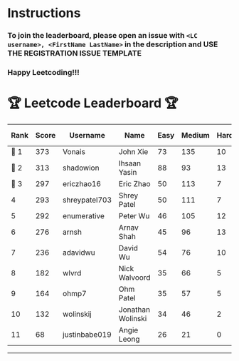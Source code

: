 # Instructions
### To join the leaderboard, please open an issue with `<LC username>, <FirstName LastName>` in the description and USE THE REGISTRATION ISSUE TEMPLATE
### Happy Leetcoding!!!


# 🏆 Leetcode Leaderboard 🏆

| Rank | Score | Username       | Name | Easy | Medium | Hard | Problems Solved |
|------|----------------|-----------------|-------------------|--------------|--------------|--------------|--------------|
| 🥇 1 | 373 | Vonais | John Xie | 73 | 135 | 10 | 218 |
| 🥈 2 | 313 | shadowion | Ihsaan Yasin | 88 | 93 | 13 | 194 |
| 🥉 3 | 297 | ericzhao16 | Eric Zhao | 50 | 113 | 7 | 170 |
| 4 | 293 | shreypatel703 | Shrey Patel | 50 | 111 | 7 | 168 |
| 5 | 292 | enumerative | Peter Wu | 46 | 105 | 12 | 163 |
| 6 | 276 | arnsh | Arnav Shah | 45 | 96 | 13 | 154 |
| 7 | 236 | adavidwu | David Wu | 54 | 76 | 10 | 140 |
| 8 | 182 | wlvrd | Nick Walvoord | 35 | 66 | 5 | 106 |
| 9 | 164 | ohmp7 | Ohm Patel | 35 | 57 | 5 | 97 |
| 10 | 132 | wolinskij | Jonathan Wolinski | 34 | 46 | 2 | 82 |
| 11 | 68 | justinbabe019 | Angie Leong | 26 | 21 | 0 | 47 |
---